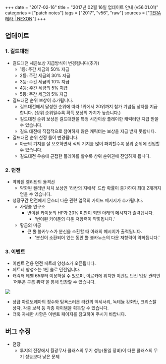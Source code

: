 +++
date = "2017-02-16"
title = "2017년 02월 16일 업데이트 안내 (v56.01.01)"
categories = ["patch notes"]
tags = ["2017", "v56", "raw"]
sources = ["[TERA 테라 | NEXON](http://tera.nexon.com/news/update/view.aspx?n4articlesn=264)"]
+++

## 업데이트

### **1.** 길드대전
- 길드대전 세금보상 지급방식이 변경됩니다(추가)
  - 1등: 주간 세금의 50% 지급
  - 2등: 주간 세금의 30% 지급
  - 3등: 주간 세금의 10% 지급
  - 4등: 주간 세금의 5% 지급
  - 5등: 주간 세금의 5% 지급
- 길드대전 순위 보상이 추가됩니다.
  - 길드대전에서 달성한 순위에 따라 1위에서 20위까지 참가 기념품 상자를 지급합니다. (상위 순위일수록 획득 보상의 가치가 높습니다.)
  - 길드대전 순위 보상은 길드대전을 특정 시간이상 플레이한 캐릭터만 지급 받을 수 있습니다.
  - 길드 대전에 직접적으로 참여하지 않은 캐릭터는 보상을 지급 받지 못합니다.
- 길드대전 순위 산정 룰이 변경됩니다.
  - 아군의 기지를 잘 보호하면서 적의 기지를 많이 파괴할수록 상위 순위에 진입할 수 있습니다.
  - 길드대전 우승에 근접한 플레이를 할수록 상위 순위권에 진입하게 됩니다.

### **2.** 던전
- 약화된 켈리반의 돌격선
  - 약화된 켈리반 처치 보상인 '라칸의 지배석' 드랍 확률이 증가하여 최대 2개까지 얻을 수 있습니다.
- 성장구간 던전에서 몬스터 다운 관련 업적의 가이드 메시지가 추가됩니다.
  - 사령술 연구소
    - 변이된 카이둔의 HP가 20% 미만이 되면 아래의 메시지가 출력됩니다.
      - '변이된 카이둔의 다운 저항력이 약화됩니다.'
  - 황금의 미궁
    - 큰 뿔 볼카누스가 분신을 소환할 때 아래의 메시지가 출력됩니다.
      - '분신이 소환되어 있는 동안 뿔 볼카누스의 다운 저항력이 약화됩니다.'

### **3.** 이벤트
- 이벤트 전용 던전 페트레 양성소가 오픈됩니다.
- 페트레 양성소는 1인 솔로 던전입니다.
- 캐릭터 레벨 65부터 이용하실 수 있으며, 이르카에 위치한 이벤트 던전 입장 관리인 '어두운 구름 뷔락'을 통해 입장할 수 있습니다.

![](/images/patch/v56-01-01_1.png)

- 상급 아르보레아의 정수와 탐욕스러운 라칸의 액세서리, 녹테늄 강화탄, 크리스탈 상자, 각종 보석 등 각종 아이템을 획득할 수 있습니다.
- 더욱 자세한 사항은 이벤트 페이지를 참고하여 주시기 바랍니다.

## 버그 수정

- 전장
  - 투지의 전장에서 월광무사 클래스의 무기 성능(통일 장비)이 다른 클래스의 무기 성능보다 낮은 문제
